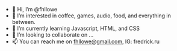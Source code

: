 - 👋 Hi, I’m @fhllowe
- 👀 I’m interested in coffee, games, audio, food, and everything in between.
- 🌱 I’m currently learning Javascript, HTML, and CSS
- 💞️ I’m looking to collaborate on ...
- 📫 You can reach me on fhllowe@gmail.com, IG: fredrick.ru

<!---
fhllowe/fhllowe is a ✨ special ✨ repository because its `README.md` (this file) appears on your GitHub profile.
You can click the Preview link to take a look at your changes.
--->
